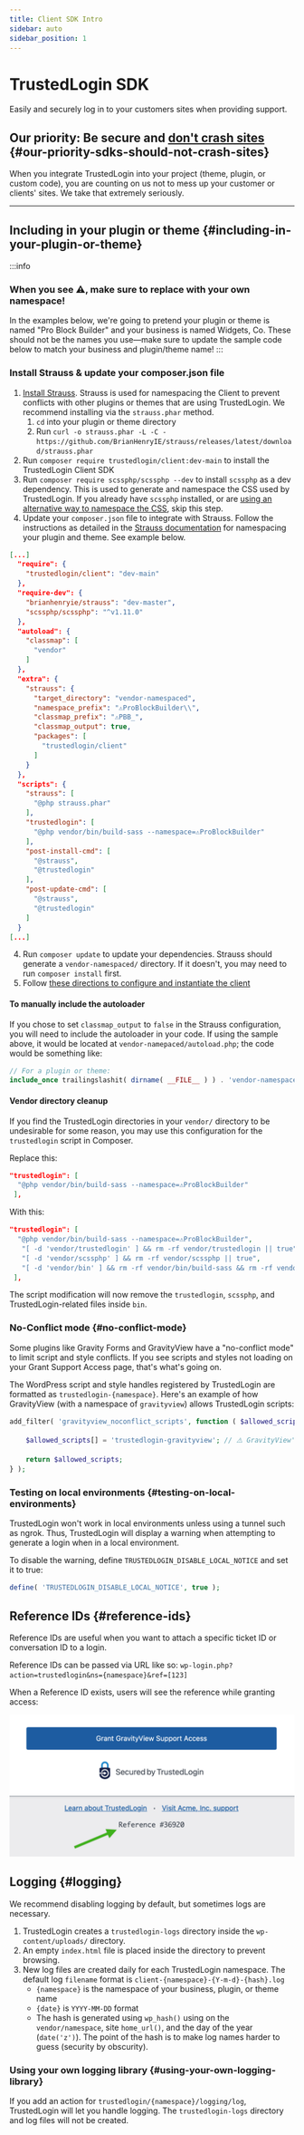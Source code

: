 ```yaml
---
title: Client SDK Intro
sidebar: auto
sidebar_position: 1
---
```


# TrustedLogin SDK
Easily and securely log in to your customers sites when providing support.

## Our priority: Be secure and  [don't crash sites](https://www.bugsnag.com/blog/sdks-should-not-crash-apps) {#our-priority-sdks-should-not-crash-sites}

When you integrate TrustedLogin into your project (theme, plugin, or custom code), you are counting on us not to mess up your customer or clients' sites. We take that extremely seriously.

-------

## Including in your plugin or theme {#including-in-your-plugin-or-theme}

:::info
### When you see ⚠️, make sure to replace with your own namespace!
In the examples below, we're going to pretend your plugin or theme is named "Pro Block Builder" and your business is named Widgets, Co. These should not be the names you use—make sure to update the sample code below to match your business and plugin/theme name!
:::

### Install Strauss & update your composer.json file

1. [Install Strauss](https://github.com/BrianHenryIE/strauss#use). Strauss is used for namespacing the Client to prevent conflicts with other plugins or themes that are using TrustedLogin. We recommend installing via the `strauss.phar` method.
   1. `cd` into your plugin or theme directory
   1. Run `curl -o strauss.phar -L -C - https://github.com/BrianHenryIE/strauss/releases/latest/download/strauss.phar`
1. Run `composer require trustedlogin/client:dev-main` to install the TrustedLogin Client SDK
1. Run `composer require scssphp/scssphp --dev` to install `scssphp` as a dev dependency. This is used to generate and namespace the CSS used by TrustedLogin. If you already have `scssphp` installed, or are [using an alternative way to namespace the CSS](/Client/css-namespacing.md), skip this step.
1. Update your `composer.json` file to integrate with Strauss. Follow the instructions as detailed in the [Strauss documentation](https://github.com/BrianHenryIE/strauss#configuration) for namespacing your plugin and theme. See example below. 

```json
[...]
  "require": {
    "trustedlogin/client": "dev-main"
  },
  "require-dev": {
    "brianhenryie/strauss": "dev-master",
    "scssphp/scssphp": "^v1.11.0"
  },
  "autoload": {
    "classmap": [
      "vendor"
    ]
  },
  "extra": {
    "strauss": {
      "target_directory": "vendor-namespaced",
      "namespace_prefix": "⚠ProBlockBuilder\\",
      "classmap_prefix": "⚠PBB_",
      "classmap_output": true,
      "packages": [
        "trustedlogin/client"
      ]
    }
  },
  "scripts": {
    "strauss": [
      "@php strauss.phar"
    ],
    "trustedlogin": [
      "@php vendor/bin/build-sass --namespace=️⚠ProBlockBuilder"
    ],
    "post-install-cmd": [
      "@strauss",
      "@trustedlogin"
    ],
    "post-update-cmd": [
      "@strauss",
      "@trustedlogin"
    ]
  }
[...]
```
4. Run `composer update` to update your dependencies. Strauss should generate a `vendor-namespaced/` directory. If it doesn't, you may need to run `composer install` first.
5. Follow [these directions to configure and instantiate the client](./configuration)

#### To manually include the autoloader

If you chose to set `classmap_output` to `false` in the Strauss configuration, you will need to include the autoloader in your code. If using the sample above, it would be located at `vendor-namepaced/autoload.php`; the code would be something like:

```php
// For a plugin or theme:
include_once trailingslashit( dirname( __FILE__ ) ) . 'vendor-namespaced/autoload.php';
```

#### Vendor directory cleanup

If you find the TrustedLogin directories in your `vendor/` directory to be undesirable for some reason, you may use this configuration for the `trustedlogin` script in Composer. 

Replace this:

```json
"trustedlogin": [
  "@php vendor/bin/build-sass --namespace=️⚠ProBlockBuilder"
 ],
```

With this:

```json
"trustedlogin": [
  "@php vendor/bin/build-sass --namespace=️⚠ProBlockBuilder",
   "[ -d 'vendor/trustedlogin' ] && rm -rf vendor/trustedlogin || true",
   "[ -d 'vendor/scssphp' ] && rm -rf vendor/scssphp || true",
   "[ -d 'vendor/bin' ] && rm -rf vendor/bin/build-sass && rm -rf vendor/bin/pscss || true"
 ],
```

The script modification will now remove the `trustedlogin`, `scssphp`, and TrustedLogin-related files inside `bin`.

### No-Conflict mode {#no-conflict-mode}

Some plugins like Gravity Forms and GravityView have a "no-conflict mode" to limit script and style conflicts. If you see
scripts and styles not loading on your Grant Support Access page, that's what's going on.

The WordPress script and style handles registered by TrustedLogin are formatted as `trustedlogin-{namespace}`.
Here's an example of how GravityView (with a namespace of `gravityview`) allows TrustedLogin scripts:

```php
add_filter( 'gravityview_noconflict_scripts', function ( $allowed_scripts = array() ) {

	$allowed_scripts[] = 'trustedlogin-gravityview'; // ⚠️ GravityView's namespace is `gravityview`

	return $allowed_scripts;
} );
```

### Testing on local environments {#testing-on-local-environments}

TrustedLogin won't work in local environments unless using a tunnel such as ngrok. Thus, TrustedLogin will display a warning when attempting to generate a login when in a local environment.

To disable the warning, define `TRUSTEDLOGIN_DISABLE_LOCAL_NOTICE` and set it to true:

```php
define( 'TRUSTEDLOGIN_DISABLE_LOCAL_NOTICE', true );
```

## Reference IDs {#reference-ids}

Reference IDs are useful when you want to attach a specific ticket ID or conversation ID to a login.

Reference IDs can be passed via URL like so: `wp-login.php?action=trustedlogin&ns={namespace}&ref=[123]`

When a Reference ID exists, users will see the reference while granting access:

![Reference ID is shown below the footer links in the Grant Access screen](/img/client/reference-id.png)

## Logging {#logging}

We recommend disabling logging by default, but sometimes logs are necessary.

1. TrustedLogin creates a `trustedlogin-logs` directory inside the `wp-content/uploads/` directory.
2. An empty `index.html` file is placed inside the directory to prevent browsing.
3. New log files are created daily for each TrustedLogin namespace. The default log `filename` format is `client-{namespace}-{Y-m-d}-{hash}.log`
   - `{namespace}` is the namespace of your business, plugin, or theme name
   - `{date}` is `YYYY-MM-DD` format
   - The hash is generated using `wp_hash()` using on the `vendor/namespace`, site `home_url()`, and the day of the year (`date('z')`). The point of the hash is to make log names harder to guess (security by obscurity).

### Using your own logging library {#using-your-own-logging-library}

If you add an action for `trustedlogin/{namespace}/logging/log`, TrustedLogin will let you handle logging. The `trustedlogin-logs` directory and log files will not be created.

